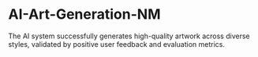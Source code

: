 # AI-Art-Generation-NM
The AI system successfully generates high-quality artwork across diverse styles, validated by positive user feedback and evaluation metrics.
